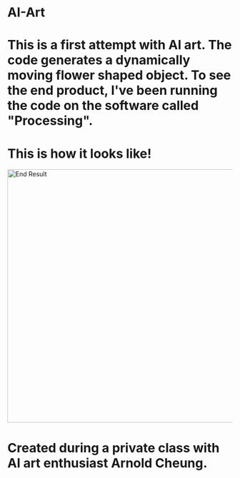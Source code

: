 # AI-Art

# This is a first attempt with AI art. The code generates a dynamically moving flower shaped object. To see the end product, I've been running the code on the software called "Processing".

# This is how it looks like!
<img width="568" alt="End Result" src="https://user-images.githubusercontent.com/45121010/115100203-bf059d80-9f6d-11eb-96e9-b4843d1472f0.png">


# Created during a private class with AI art enthusiast Arnold Cheung.
